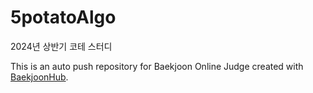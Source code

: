 # 5potatoAlgo

2024년 상반기 코테 스터디

This is an auto push repository for Baekjoon Online Judge created with [BaekjoonHub](https://github.com/BaekjoonHub/BaekjoonHub).
